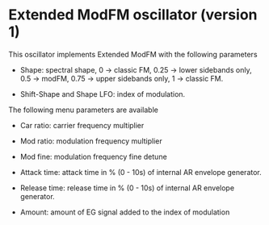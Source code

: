 # Extended ModFM oscillator (version 1)

This oscillator implements Extended ModFM with the following parameters

- Shape: spectral shape, 0  -> classic FM, 0.25 -> lower sidebands
  only, 0.5 -> modFM, 0.75 -> upper sidebands only, 1 -> classic FM.

- Shift-Shape and Shape LFO: index of modulation.

The following menu parameters are available

- Car ratio: carrier frequency multiplier

- Mod ratio: modulation frequency multiplier

- Mod fine: modulation frequency fine detune

- Attack time: attack time in % (0 - 10s) of internal AR envelope generator.

- Release time: release time in % (0 - 10s) of internal AR envelope generator.

- Amount: amount of EG signal added to the index of modulation


